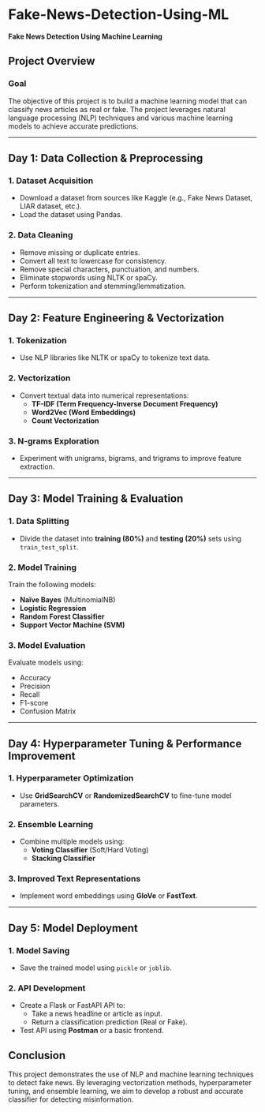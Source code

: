 # Fake-News-Detection-Using-ML
**Fake News Detection Using Machine Learning**

## **Project Overview**

### **Goal**
The objective of this project is to build a machine learning model that can classify news articles as real or fake. The project leverages natural language processing (NLP) techniques and various machine learning models to achieve accurate predictions.

---
## **Day 1: Data Collection & Preprocessing**

### **1. Dataset Acquisition**
- Download a dataset from sources like Kaggle (e.g., Fake News Dataset, LIAR dataset, etc.).
- Load the dataset using Pandas.

### **2. Data Cleaning**
- Remove missing or duplicate entries.
- Convert all text to lowercase for consistency.
- Remove special characters, punctuation, and numbers.
- Eliminate stopwords using NLTK or spaCy.
- Perform tokenization and stemming/lemmatization.

---
## **Day 2: Feature Engineering & Vectorization**

### **1. Tokenization**
- Use NLP libraries like NLTK or spaCy to tokenize text data.

### **2. Vectorization**
- Convert textual data into numerical representations:
  - **TF-IDF (Term Frequency-Inverse Document Frequency)**
  - **Word2Vec (Word Embeddings)**
  - **Count Vectorization**

### **3. N-grams Exploration**
- Experiment with unigrams, bigrams, and trigrams to improve feature extraction.

---
## **Day 3: Model Training & Evaluation**

### **1. Data Splitting**
- Divide the dataset into **training (80%)** and **testing (20%)** sets using `train_test_split`.

### **2. Model Training**
Train the following models:
- **Naïve Bayes** (MultinomialNB)
- **Logistic Regression**
- **Random Forest Classifier**
- **Support Vector Machine (SVM)**

### **3. Model Evaluation**
Evaluate models using:
- Accuracy
- Precision
- Recall
- F1-score
- Confusion Matrix

---
## **Day 4: Hyperparameter Tuning & Performance Improvement**

### **1. Hyperparameter Optimization**
- Use **GridSearchCV** or **RandomizedSearchCV** to fine-tune model parameters.

### **2. Ensemble Learning**
- Combine multiple models using:
  - **Voting Classifier** (Soft/Hard Voting)
  - **Stacking Classifier**

### **3. Improved Text Representations**
- Implement word embeddings using **GloVe** or **FastText**.

---
## **Day 5: Model Deployment**

### **1. Model Saving**
- Save the trained model using `pickle` or `joblib`.

### **2. API Development**
- Create a Flask or FastAPI API to:
  - Take a news headline or article as input.
  - Return a classification prediction (Real or Fake).
- Test API using **Postman** or a basic frontend.
## **Conclusion**
This project demonstrates the use of NLP and machine learning techniques to detect fake news. By leveraging vectorization methods, hyperparameter tuning, and ensemble learning, we aim to develop a robust and accurate classifier for detecting misinformation.

